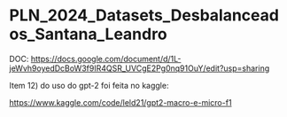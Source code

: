 # PLN_2024_Datasets_Desbalanceados_Santana_Leandro

DOC: https://docs.google.com/document/d/1L-jeWvh9oyedDcBoW3f9IR4QSR_UVCgE2Pg0nq91OuY/edit?usp=sharing

Item 12) do uso do gpt-2 foi feita no kaggle:

https://www.kaggle.com/code/leld21/gpt2-macro-e-micro-f1
